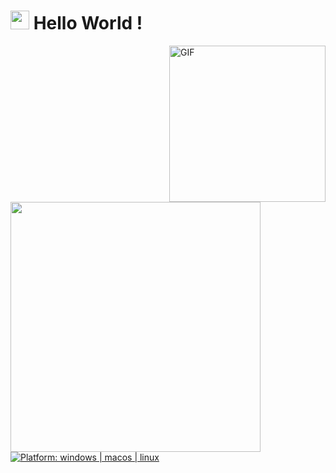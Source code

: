 <h1><img src="https://emojis.slackmojis.com/emojis/images/1531849430/4246/blob-sunglasses.gif?1531849430" width="30"/> Hello World !</h1>

<img align="right" height="250" alt="GIF" src="https://i.pinimg.com/originals/cd/59/d6/cd59d626dc86397fe45080e6e9c7027d.gif" />

<img width="400" src="https://github-readme-stats.vercel.app/api?username=jmdSign&show_icons=true&hide_border=true">

<a href="https://github.com/jeffreytse">
<img src="https://img.shields.io/badge/platform-windows%20%7C%20macos%20%7C%20linux-blue"
alt="Platform: windows | macos | linux" />
<a/>
